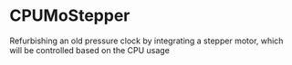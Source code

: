 # CPUMoStepper
Refurbishing an old pressure clock by integrating a stepper motor, which will be controlled based on the CPU usage
